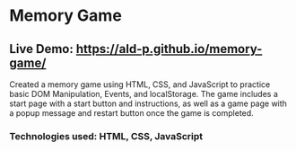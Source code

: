 # Memory Game
## Live Demo: https://ald-p.github.io/memory-game/

Created a memory game using HTML, CSS, and JavaScript to practice basic DOM Manipulation, Events, and localStorage. The game includes a start page with a start button and instructions, as well as a game page with a popup message and restart button once the game is completed.

### Technologies used: HTML, CSS, JavaScript
